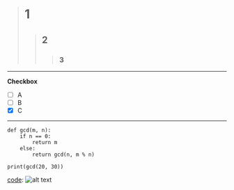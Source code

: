 > # 1
>> ## 2
>>> ### 3
---
**Checkbox**

- [ ] A
- [ ] B
- [x] C
---
```python=
def gcd(m, n):
    if n == 0:
        return m
    else:
        return gcd(n, m % n)

print(gcd(20, 30))
```
[code](https://i.imgur.com/tvby9mm.png):
![alt text](https://i.imgur.com/tvby9mm.png)
